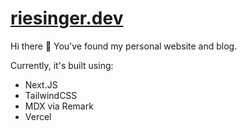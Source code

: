# [riesinger.dev](https://riesinger.dev)

Hi there 👋 You've found my personal website and blog.

Currently, it's built using:

- Next.JS
- TailwindCSS
- MDX via Remark
- Vercel
